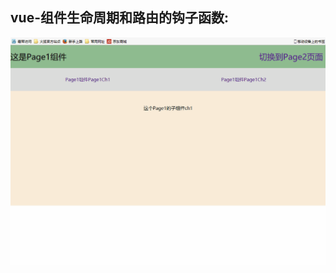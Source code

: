 vue-组件生命周期和路由的钩子函数:
--------------------------------

![image](https://github.com/jiekekeji/MVueWebpack/blob/master/demo004/preview/123.gif)